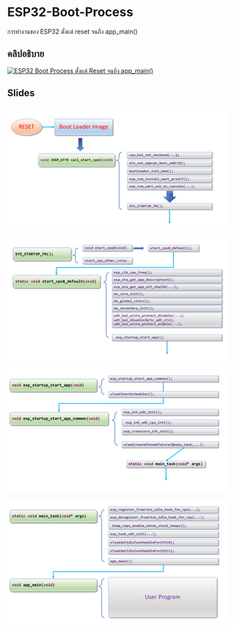 # ESP32-Boot-Process
การทำงานของ ESP32 ตั้งแต่ reset จนถึง app_main()

## คลิปอธิบาย

[![ESP32 Boot Process ตั้งแต่ Reset จนถึง app_main()](https://img.youtube.com/vi/ZeurWDMKVDc/sddefault.jpg)](https://youtu.be/ZeurWDMKVDc "ESP32 Boot Process ตั้งแต่ Reset จนถึง app_main()")
## Slides


![](./Pictures/Picture-02.PNG)


![](./Pictures/Picture-03.PNG)


![](./Pictures/Picture-04.PNG)


![](./Pictures/Picture-05.PNG)
